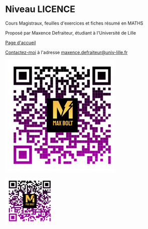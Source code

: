 # Niveau LICENCE
Cours Magistraux, feuilles d'exercices et fiches résumé en MATHS

Proposé par Maxence Defraiteur, étudiant à l'Université de Lille

[Page d'accueil](Omnibus_Pretium.html)

[Contactez-moi](mailto:maxence.defraiteur@univ-lille.fr) à l'adresse maxence.defraiteur@univ-lille.fr 

![Page de présentation](images/flash.code.maximus.holsonimus.png)  

<img src="images/flash.code.maximus.holsonimus.png" alt="flash.code"
	title="Page de présentation" width="150" height="150" />

